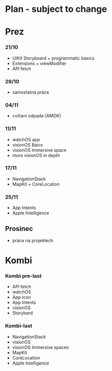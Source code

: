 # Plan - subject to change

# Prez 

### 21/10
* UIKit Storyboard + programmatic basics
* Extensions + viewModifier
* API fetch

### 29/10
* samostatná práce
  
### 04/11
* cvičení odpadá (AMOK)

### 11/11
* watchOS app
* visionOS Baics
* visionOS Immersive space
* more visionOS in depth

### 17/11
* NavigationStack
* MapKit + CoreLocation

### 25/11
* App Intents
* Apple Intelligence


## Prosinec
* práce na projektech

# Kombi
### Kombi pre-last
* API fetch
* watchOS
* App Icon
* App Intents
* visionOS
* Storybard

### Kombi-last
* NavigationStack
* visionOS
* visionOS Immersive spaces
* MapKit
* CoreLocation
* Apple Intelligence

  
